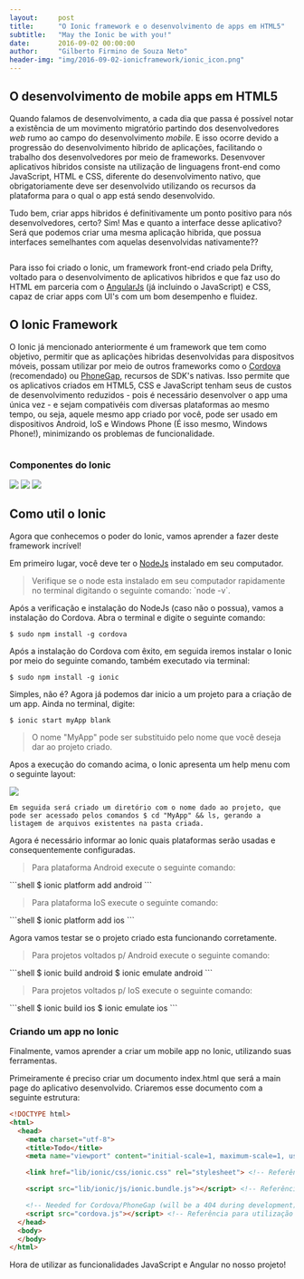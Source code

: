 ```yaml
---
layout:     post
title:      "O Ionic framework e o desenvolvimento de apps em HTML5"
subtitle:   "May the Ionic be with you!"
date:       2016-09-02 00:00:00
author:     "Gilberto Firmino de Souza Neto"
header-img: "img/2016-09-02-ionicframework/ionic_icon.png"
---
```


<h2 class="section-heading"> O desenvolvimento de mobile apps em HTML5 </h2>

Quando falamos de desenvolvimento, a cada dia que passa é possível notar a existência de um movimento migratório
partindo dos desenvolvedores _web_ rumo ao campo do desenvolvimento _mobile_. E isso ocorre devido a progressão
do desenvolvimento hibrido de aplicações, facilitando o trabalho dos desenvolvedores por meio de frameworks. Desenvover aplicativos hibridos consiste na utilização de linguagens front-end como JavaScript, HTML e CSS, diferente do desenvolvimento nativo, que obrigatoriamente deve ser desenvolvido utilizando os recursos da plataforma para o qual o app está sendo desenvolvido.
  
Tudo bem, criar apps hibridos é definitivamente um ponto positivo para nós desenvolvedores, certo? Sim! Mas e quanto a interface desse aplicativo? Será que podemos criar uma mesma aplicação hibrida, que possua interfaces semelhantes com aquelas desenvolvidas nativamente?? 
  
<img src="https://cdn.meme.am/instances/400x/66555912.jpg" alt="" style="margin: 0 auto;"/>
  
Para isso foi criado o Ionic, um framework front-end criado pela Drifty, voltado para o desenvolvimento de aplicativos hibridos e que faz uso do HTML em parceria com o <a href="https://angularjs.org/">AngularJs</a> (já incluindo o JavaScript) e CSS, capaz de criar apps com UI's 
com um bom desempenho e fluidez.

<h2 class="section-heading"> O Ionic Framework </h2>

O Ionic já mencionado anteriormente é um framework que tem como objetivo, permitir que as aplicações hibridas desenvolvidas para dispositvos móveis, possam utilizar por meio de outros frameworks como o <a href="https://cordova.apache.org/">Cordova</a> (recomendado) ou <a href="http://phonegap.com/"> PhoneGap</a>, recursos de SDK's nativas. Isso permite que os aplicativos criados em HTML5, CSS e JavaScript tenham seus de custos de desenvolvimento reduzidos - pois é necessário desenvolver o app uma única vez - e sejam compativéis com diversas plataformas ao mesmo tempo, ou seja, aquele mesmo app criado por você, pode ser usado em dispositivos Android, IoS e Windows Phone (É isso mesmo, Windows Phone!), minimizando os problemas de funcionalidade.

<img src="http://www.reactiongifs.com/wp-content/uploads/2011/09/mind_blown.gif" alt="" style="margin: 0 auto;"/>

<h3> Componentes do Ionic </h3>

<img src="https://http2.mlstatic.com/curso-html5-em-video-bnus-css3-e-javascript-D_NQ_NP_882011-MLB20456508120_102015-O.jpg"/>
<img src="http://www.w3schools.com/angular/pic_angular.jpg"/>
<img src="http://devgirl.org/wp-content/uploads/2014/02/cordova_bot.png"/>

<h2 class="section heading"> Como util o Ionic </h2>

Agora que conhecemos o poder do Ionic, vamos aprender a fazer deste framework incrível! 

Em primeiro lugar, você deve ter o <a href="https://nodejs.org/en/">NodeJs</a> instalado em seu computador.

<blockquote>Verifique se o node esta instalado em seu computador rapidamente no terminal digitando o seguinte comando: `node -v`.</blockquote>

Após a verificação e instalação do NodeJs (caso não o possua), vamos a instalação do Cordova. Abra o terminal e digite o seguinte comando:

```shell
$ sudo npm install -g cordova
```

Após a instalação do Cordova com êxito, em seguida iremos instalar o Ionic por meio do seguinte comando, também executado via terminal:

```shell
$ sudo npm install -g ionic
```

Simples, não é? Agora já podemos dar inicio a um projeto para a criação de um app. Ainda no terminal, digite:

```shell
$ ionic start myApp blank
```

<blockquote>O nome "MyApp" pode ser substituido pelo nome que você deseja dar ao projeto criado.</blockquote>

Apos a execução do comando acima, o Ionic apresenta um help menu com o seguinte layout:


<img src="http://tutsmais.com.br/blog/wp-content/uploads/2015/04/Screen-Shot-2015-04-30-at-00.20.05.png"/>

```text
Em seguida será criado um diretório com o nome dado ao projeto, que pode ser acessado pelos comandos $ cd "MyApp" && ls, gerando a listagem de arquivos existentes na pasta criada.
```
Agora é necessário informar ao Ionic quais plataformas serão usadas e consequentemente configuradas.

<blockquote> Para plataforma Android execute o seguinte comando: </blockquote>
```shell
$ ionic platform add android
```
<blockquote> Para plataforma IoS execute o seguinte comando: </blockquote>
```shell
$ ionic platform add ios
```

Agora vamos testar se o projeto criado esta funcionando corretamente.

<blockquote> Para projetos voltados p/ Android execute o seguinte comando: </blockquote>
```shell
$ ionic build android
$ ionic emulate android
```
<blockquote> Para projetos voltados p/ IoS execute o seguinte comando: </blockquote>
```shell
$ ionic build ios
$ ionic emulate ios
```

<h3 section="header"> Criando um app no Ionic </h3> 

Finalmente, vamos aprender a criar um mobile app no Ionic, utilizando suas ferramentas.

Primeiramente é preciso criar um documento index.html que será a main page do aplicativo desenvolvido. Criaremos esse documento com a seguinte estrutura:

```html
<!DOCTYPE html>
<html>
  <head>
    <meta charset="utf-8">
    <title>Todo</title>
    <meta name="viewport" content="initial-scale=1, maximum-scale=1, user-scalable=no, width=device-width">

    <link href="lib/ionic/css/ionic.css" rel="stylesheet"> <!-- Referência para utilização dos recursos CSS do IONIC -->

    <script src="lib/ionic/js/ionic.bundle.js"></script> <!-- Referência para utilização dos recursos JS e Angular do IONIC -->

    <!-- Needed for Cordova/PhoneGap (will be a 404 during development) -->
    <script src="cordova.js"></script> <!-- Referência para utilização dos recursos do Cordova -->
  </head>
  <body>
  </body>
</html>
```

Hora de utilizar as funcionalidades JavaScript e Angular no nosso projeto! 

